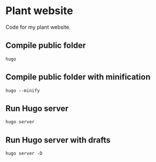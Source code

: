 # Plant website

Code for my plant website.

## Compile public folder

`hugo`

## Compile public folder with minification

`hugo --minify`

## Run Hugo server

`hugo server`

## Run Hugo server with drafts

`hugo server -D`
